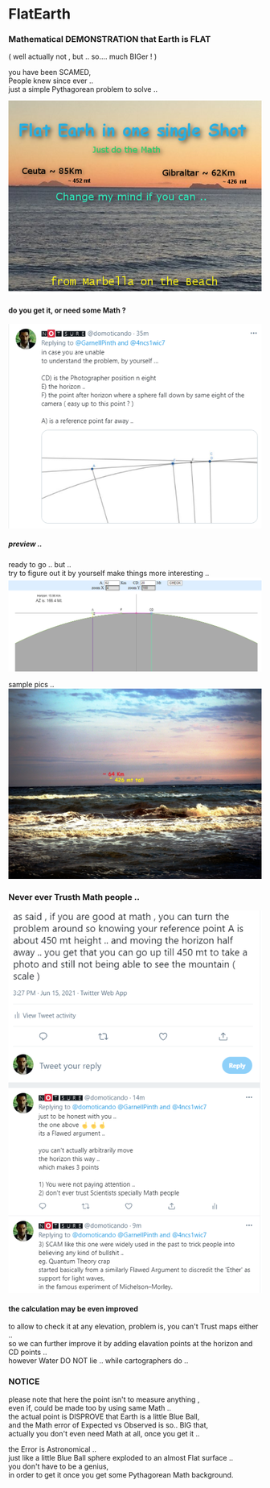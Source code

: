 # FlatEarth
### Mathematical DEMONSTRATION that Earth is FLAT 
( well actually not , but .. so.... much BIGer ! )

you have been SCAMED,  
People knew since ever ..  
just a simple Pythagorean problem to solve ..  

![](flat-earth-in-one-sinle-shot.png)

#### do you get it, or need some Math ?
![](theProblem.png)

##### preview ..
ready to go .. but ..  
try to figure out it by yourself make things more interesting ..  
![](preview.png)

sample pics ..
![](P6160446b.jpg)

### Never ever Trusth Math people ..
![](flawedArg.png)

#### the calculation may be even improved 
to allow to check it at any elevation, problem is, you can't Trust maps either ..  
so we can further improve it by adding elavation points at the horizon and CD points ..  
however Water DO NOT lie .. while cartographers do ..  

### NOTICE
please note that here the point isn't to measure anything ,  
even if, could be made too by using same Math ..  
the actual point is DISPROVE that Earth is a little Blue Ball,  
and the Math error of Expected vs Observed is so.. BIG that,   
actually you don't even need Math at all, once you get it ..   

the Error is Astronomical ..  
just like a little Blue Ball sphere exploded to an almost Flat surface ..  
you don't have to be a genius,  
in order to get it once you get some Pythagorean Math background.  
